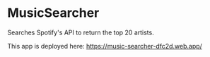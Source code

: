 # MusicSearcher
Searches Spotify's API to return the top 20 artists.

This app is deployed here:
https://music-searcher-dfc2d.web.app/
